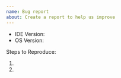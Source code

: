 ```yaml
---
name: Bug report
about: Create a report to help us improve
---
```

<!-- ⚠️⚠️ Do Not Delete This! bug_report_template ⚠️⚠️ -->
<!-- Please read our Rules of Conduct: https://github.com/TeamCodeStream/codestream/blob/develop/docs/code-of-conduct.md -->
<!-- Please read how to find your logs: https://docs.newrelic.com/docs/codestream/troubleshooting/client-logs/ -->

- IDE Version:
- OS Version:

Steps to Reproduce:

1.
2.